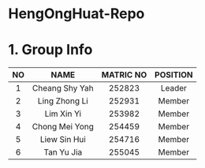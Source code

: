 # HengOngHuat-Repo

# 1. Group Info
| NO |      NAME      | MATRIC NO | POSITION |
|:--:|:--------------:|:---------:|:--------:|
|  1 | Cheang Shy Yah |   252823  |  Leader  |
|  2 | Ling Zhong Li  |   252931  |  Member  |
|  3 | Lim Xin Yi     |   253982  |  Member  |
|  4 | Chong Mei Yong |   254459  |  Member  |
|  5 | Liew Sin Hui   |   254716  |  Member  |
|  6 | Tan Yu Jia     |   255045  |  Member  |
